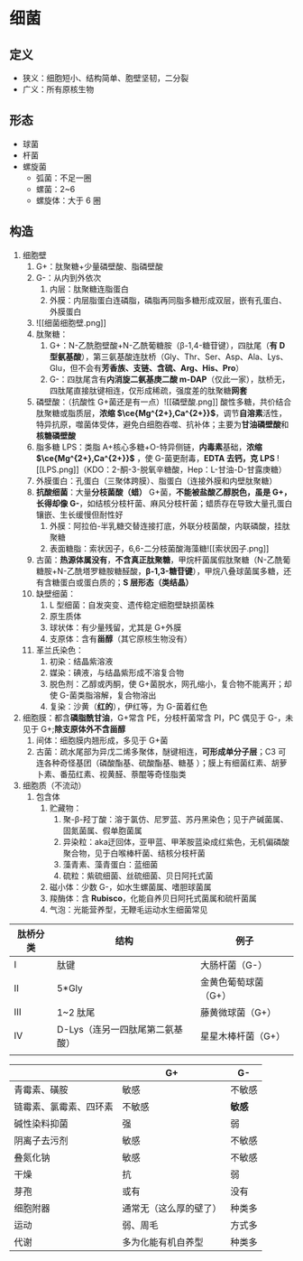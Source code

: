 # 细菌
## 定义
- 狭义：细胞短小、结构简单、胞壁坚韧，二分裂
- 广义：所有原核生物
## 形态
- 球菌
- 杆菌
- 螺旋菌
	- 弧菌：不足一圈
	- 螺菌：2~6
	- 螺旋体：大于 6 圈
## 构造
1. 细胞壁
	1. G+：肽聚糖+少量磷壁酸、脂磷壁酸
	2. G-：从内到外依次
		1. 内层：肽聚糖连脂蛋白
		2. 外膜：内层脂蛋白连磷脂，磷脂再同脂多糖形成双层，嵌有孔蛋白、外膜蛋白
	3. ![[细菌细胞壁.png]]
	4. 肽聚糖：
		1. G+：N-乙酰胞壁酸+N-乙酰葡糖胺（β-1,4-糖苷键），四肽尾（**有 D 型氨基酸**），第三氨基酸连肽桥（Gly、Thr、Ser、Asp、Ala、Lys、Glu，但不会有**芳香族、支链、含硫、Arg、His、Pro**）
		2. G-：四肽尾含有**内消旋二氨基庚二酸 m-DAP**（仅此一家），肽桥无，四肽尾直接肽键相连，仅形成稀疏，强度差的肽聚糖**网套**
	5. 磷壁酸：（抗酸性 G+菌还是有一点）![[磷壁酸.png]] 酸性多糖，共价结合肽聚糖或脂质层，**浓缩 $\ce{Mg^{2+},Ca^{2+}}$**，调节**自溶素**活性，特异抗原，噬菌体受体，避免白细胞吞噬、抗补体；主要为**甘油磷壁酸**和**核糖磷壁酸**
	6. 脂多糖 LPS：类脂 A+核心多糖+O-特异侧链，**内毒素**基础，**浓缩 $\ce{Mg^{2+},Ca^{2+}}$** ，使 G-菌更耐毒，**EDTA 去钙，克 LPS** ![[LPS.png]]（KDO：2-酮-3-脱氧辛糖酸，Hep：L-甘油-D-甘露庚糖）
	7. 外膜蛋白：孔蛋白（三聚体跨膜）、脂蛋白（连接外膜和内壁肽聚糖）
	8. **抗酸细菌**：大量**分枝菌酸（蜡）** G+菌，**不能被盐酸乙醇脱色，虽是 G+，长得却像 G-**，如结核分枝杆菌、麻风分枝杆菌；蜡质存在导致大量孔蛋白镶嵌、生长缓慢但耐性好
		1. 外膜：阿拉伯-半乳糖交替连接打底，外联分枝菌酸，内联磷酸，挂肽聚糖
		2. 表面糖脂：索状因子，6,6-二分枝菌酸海藻糖![[索状因子.png]]
	9. 古菌：**热源体属没有**，**不含真正肽聚糖**，甲烷杆菌属假肽聚糖（N-乙酰葡糖胺+N-乙酰塔罗糖胺糖醛酸，**β-1,3-糖苷键**），甲烷八叠球菌属多糖，还有含糖蛋白或蛋白质的；**S 层形态（类结晶）**
	10. 缺壁细菌：
		1. L 型细菌：自发突变、遗传稳定细胞壁缺损菌株
		2. 原生质体
		3. 球状体：有少量残留，尤其是 G+外膜
		4. 支原体：含有**甾醇**（其它原核生物没有）
	11. 革兰氏染色：
		1. 初染：结晶紫溶液
		2. 媒染：碘液，与结晶紫形成不溶复合物
		3. 脱色剂：乙醇或丙酮，使 G+菌脱水，网孔缩小，复合物不能离开；却使 G-菌类脂溶解，复合物溶出
		4. 复染：沙黄（**红的**），伊红等，为 G-菌着红色
2. 细胞膜：都含**磷脂酰甘油**，G+常含 PE，分枝杆菌常含 PI，PC 偶见于 G-，未见于 G+;**除支原体外不含甾醇**
	1. 间体：细胞膜内翘形成，多见于 G+菌
	2. 古菌：疏水尾部为异戊二烯多聚体，醚键相连，**可形成单分子层**；C3 可连各种奇怪基团（磷酸酯基、硫酸酯基、糖基 ）；膜上有细菌红素、胡萝卜素、番茄红素、视黄醛、萘醌等奇怪脂类
3. 细胞质（不流动）
	1. 包含体
		1. 贮藏物：
			1. 聚-β-羟丁酸：溶于氯仿、尼罗蓝、苏丹黑染色；见于产碱菌属、固氮菌属、假单胞菌属
			2. 异染粒：aka迂回体，亚甲蓝、甲苯胺蓝染成红紫色，无机偏磷酸聚合物，见于白喉棒杆菌、结核分枝杆菌
			3. 藻青素、藻青蛋白：蓝细菌
			4. 硫粒：紫硫细菌、丝硫细菌、贝日阿托式菌
		2. 磁小体：少数 G-，如水生螺菌属、嗜胆球菌属
		3. 羧酶体：含 **Rubisco**，化能自养贝日阿托式菌属和硫杆菌属
		4. 气泡：光能营养型，无鞭毛运动水生细菌常见

| 肽桥分类 | 结构                 | 例子          |
| ---- | ------------------ | ----------- |
| Ⅰ    | 肽键                 | 大肠杆菌（G-）    |
| Ⅱ    | 5\*Gly             | 金黄色葡萄球菌（G+） |
| Ⅲ    | 1~2 肽尾             | 藤黄微球菌（G+）   |
| Ⅳ    | D-Lys（连另一四肽尾第二氨基酸） | 星星木棒杆菌（G+）  |
|      |                    |             |

|             | G+          | G-     |
| ----------- | ----------- | ------ |
| 青霉素、磺胺      | 敏感          | 不敏感    |
| 链霉素、氯霉素、四环素 | 不敏感         | **敏感** |
| 碱性染料抑菌      | 强           | 弱      |
| 阴离子去污剂      | 敏感          | 不敏感    |
| 叠氮化钠        | 敏感          | 不敏感    |
| 干燥          | 抗           | 弱      |
| 芽孢          | 或有          | 没有     |
| 细胞附器        | 通常无（这么厚的壁了） | 种类多    |
| 运动          | 弱、周毛        | 方式多    |
| 代谢          | 多为化能有机自养型   | 种类多    |
